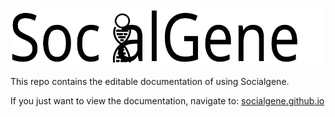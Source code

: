 
![SocialGene Logo](https://raw.githubusercontent.com/socialgene/logos/main/logos/horizontal.svg)

This repo contains the editable documentation of using Socialgene.

If you just want to view the documentation, navigate to: [socialgene.github.io](https://socialgene.github.io)
